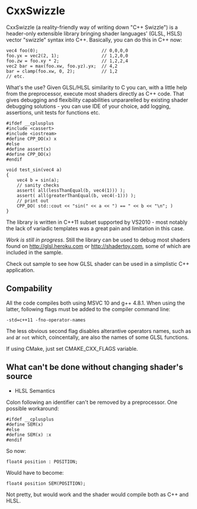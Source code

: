 CxxSwizzle
==========

CxxSwizzle (a reality-friendly way of writing down "C++ Swizzle") is a header-only extensible library bringing shader languages' (GLSL, HSLS) vector "swizzle" syntax into C++. Basically, you can do this in C++ now:

	vec4 foo(0);		 		        // 0,0,0,0
	foo.yx = vec2(2, 1); 		        // 1,2,0,0
	foo.zw = foo.xy * 2; 				// 1,2,2,4
	vec2 bar = max(foo.xw, foo.yz).yx;  // 4,2
	bar = clamp(foo.xw, 0, 2);			// 1,2	
	// etc.

What's the use? Given GLSL/HLSL similarity to C you can, with a little help from the preprocessor, execute most shaders directly as C++ code. That gives debugging and flexibility capabilities unpararelled by existing shader debugging solutions - you can use IDE of your choice, add logging, assertions, unit tests for functions etc.

	#ifdef __cplusplus
	#include <cassert>
	#include <iostream>
	#define CPP_DO(x) x
	#else
	#define assert(x)
	#define CPP_DO(x)
	#endif

	void test_sin(vec4 a)
	{
		vec4 b = sin(a);
		// sanity checks
		assert( all(lessThanEqual(b, vec4(1))) );
		assert( all(greaterThanEqual(b, vec4(-1))) );
		// print out
		CPP_DO( std::cout << "sin(" << a << ") == " << b << "\n"; )
	}


The library is written in C++11 subset supported by VS2010 - most notably the lack of variadic templates was a great pain and limitation in this case.

*Work is still in progress*. Still the library can be used to debug most shaders found on http://glsl.heroku.com or http://shadertoy.com, some of which are included in the sample.

Check out sample to see how GLSL shader can be used in a simplistic C++ application.

Compability
---------------------------------------------------

All the code compiles both using MSVC 10 and g++ 4.8.1. When using the latter, following flags must be added to the compiler command line:

	-std=c++11 -fno-operator-names

The less obvious second flag disables alterantive operators names, such as `and` ar `not` which, coincentally, are also the names of some GLSL functions.

If using CMake, just set CMAKE_CXX_FLAGS variable.

What can't be done without changing shader's source
---------------------------------------------------

* HLSL Semantics 

Colon following an identifier can't be removed by a preprocessor. One possible workaround:

	#ifdef __cplusplus
	#define SEM(x)
	#else
	#define SEM(x) :x
	#endif

So now:

	float4 position : POSITION;

Would have to become:

	float4 position SEM(POSITION);

Not pretty, but would work and the shader would compile both as C++ and HLSL.